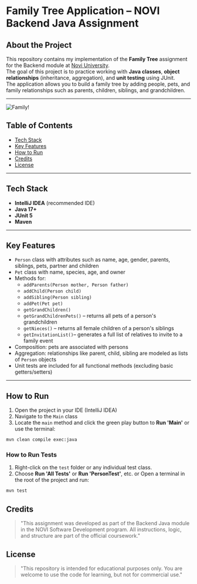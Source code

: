 # Family Tree Application – NOVI Backend Java Assignment

## About the Project

This repository contains my implementation of the **Family Tree** assignment for the Backend module at [Novi University](https://www.novi.nl).  
The goal of this project is to practice working with **Java classes**, **object relationships** (inheritance, aggregation), and **unit testing** using JUnit.  
The application allows you to build a family tree by adding people, pets, and family relationships such as parents, children, siblings, and grandchildren.

---

![Family!](./assets/Family.JPG)

## Table of Contents

- [Tech Stack](#tech-stack)
- [Key Features](#key-features)
- [How to Run](#how-to-run)
- [Credits](#credits)
- [License](#license)

---

## Tech Stack

- **IntelliJ IDEA** (recommended IDE)
- **Java 17+**
- **JUnit 5**
- **Maven**

---

## Key Features

- `Person` class with attributes such as name, age, gender, parents, siblings, pets, partner and children
- `Pet` class with name, species, age, and owner
- Methods for:
    - `addParents(Person mother, Person father)`
    - `addChild(Person child)`
    - `addSibling(Person sibling)`
    - `addPet(Pet pet)`
    - `getGrandChildren()`
    - `getGrandChildrenPets()` – returns all pets of a person's grandchildren 
    - `getNieces()` – returns all female children of a person's siblings 
    - `getInvitationList()`– generates a full list of relatives to invite to a family event
- Composition: pets are associated with persons
- Aggregation: relationships like parent, child, sibling are modeled as lists of `Person` objects
- Unit tests are included for all functional methods (excluding basic getters/setters)

---

## How to Run

1. Open the project in your IDE (IntelliJ IDEA)
2. Navigate to the `Main` class
3. Locate the `main` method and click the green play button to **Run 'Main'** or use the terminal:
```bash
mvn clean compile exec:java
```

### How to Run Tests

1. Right-click on the `test` folder or any individual test class.
2. Choose **Run 'All Tests'** or **Run 'PersonTest'**, etc.
   or
   Open a terminal in the root of the project and run:
```bash
mvn test
```

## Credits
> "This assignment was developed as part of the Backend Java module in the NOVI Software Development program. All instructions, logic, and structure are part of the official coursework."

## License
> "This repository is intended for educational purposes only. You are welcome to use the code for learning, but not for commercial use."